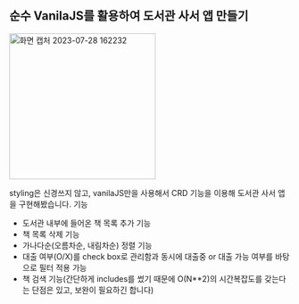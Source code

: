 ## 순수 VanilaJS를 활용하여 도서관 사서 앱 만들기
<img width="262" alt="화면 캡처 2023-07-28 162232" src="https://github.com/0715yk/dom_library/assets/68838884/afe20be2-75dc-438b-87d3-d14c68f02cdf">

styling은 신경쓰지 않고, vanilaJS만을 사용해서 CRD 기능을 이용해 도서관 사서 앱을 구현해봤습니다.
기능
- 도서관 내부에 들어온 책 목록 추가 기능
- 책 목록 삭제 기능
- 가나다순(오름차순, 내림차순) 정렬 기능
- 대출 여부(O/X)를 check box로 관리함과 동시에 대출중 or 대출 가능 여부를 바탕으로 필터 적용 가능
- 책 검색 기능(간단하게 includes를 썼기 때문에 O(N**2)의 시간복잡도를 갖는다는 단점은 있고, 보완이 필요하긴 합니다)
